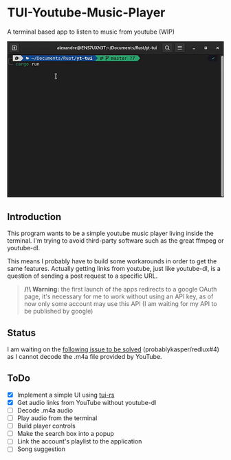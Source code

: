 # TUI-Youtube-Music-Player

A terminal based app to listen to music from youtube (WIP)

![Demo](./.assets/demo.gif)

## Introduction

This program wants to be a simple youtube music player living inside the terminal. I'm trying to avoid third-party software such as the great ffmpeg or youtube-dl.

This means I probably have to build some workarounds in order to get the same features. Actually getting links from youtube, just like youtube-dl, is a question of sending a post request to a specific URL.

> **/!\\ Warning:** the first launch of the apps redirects to a google OAuth page, it's necessary for me to work without using an API key, as of now only some account may use this API (I am waiting for my API to be published by google)

## Status

I am waiting on the [following issue to be solved](https://github.com/probablykasper/redlux/issues/4) (probablykasper/redlux#4) as I cannot decode the .m4a file provided by YouTube.

## ToDo

-   [x] Implement a simple UI using [tui-rs](https://github.com/fdehau/tui-rs)
-   [x] Get audio links from YouTube without youtube-dl
-   [ ] Decode .m4a audio
-   [ ] Play audio from the terminal
-   [ ] Build player controls
-   [ ] Make the search box into a popup
-   [ ] Link the account's playlist to the application
-   [ ] Song suggestion
